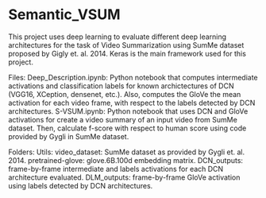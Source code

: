 # Semantic_VSUM

This project uses deep learning to evaluate different deep learning architectures for the task of Video Summarization using SumMe dataset proposed by Gigly et. al. 2014. Keras is the main framework used for this project.

Files:
	Deep_Description.ipynb: Python notebook that computes intermediate activations and classification labels for known archictectures of DCN (VGG16, XCeption, densenet, etc.). Also, computes the GloVe the mean activation for each video frame, with respect to the labels detected by DCN architectures.
	S-VSUM.ipynb: Python notebook that uses DCN and GloVe activations for create a video summary of an input video from SumMe dataset. Then, calculate f-score with respect to human score using code provided by Gygli in SumMe dataset.

Folders:
	Utils: 
	video_dataset: SumMe dataset as provided by Gygli et. al. 2014.
	pretrained-glove: glove.6B.100d embedding matrix.
	DCN_outputs: frame-by-frame intermediate and labels activations for each DCN architecture evaluated.
	DLM_outputs: frame-by-frame GloVe activation using labels detected by DCN architectures.


